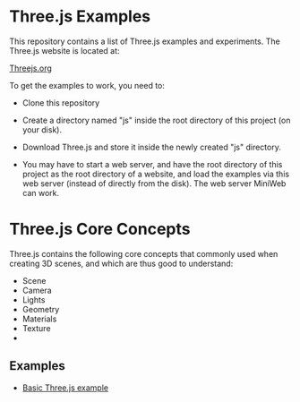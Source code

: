 # Three.js Examples
This repository contains a list of Three.js examples and experiments. 
The Three.js website is located at:

[Threejs.org](https://threejs.org)

To get the examples to work, you need to:

 - Clone this repository
 - Create a directory named "js" inside the root directory of this project (on your disk).
 - Download Three.js and store it inside the newly created "js" directory.

 - You may have to start a web server, and have the root directory of this project as the root directory of a website,
   and load the examples via this web server (instead of directly from the disk). The web server MiniWeb can work.


# Three.js Core Concepts
Three.js contains the following core concepts that commonly used when creating 3D scenes, and which are thus good to understand:

 - Scene
 - Camera
 - Lights
 - Geometry
 - Materials
 - Texture
 - 
 


## Examples

 - [Basic Three.js example](threejs-basic-example.html) 




